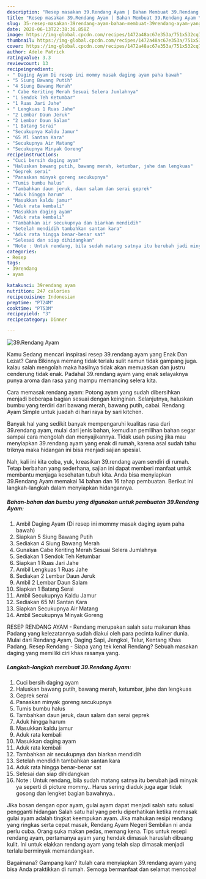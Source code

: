 ```yaml
---
description: "Resep masakan 39.Rendang Ayam | Bahan Membuat 39.Rendang Ayam Yang Menggugah Selera"
title: "Resep masakan 39.Rendang Ayam | Bahan Membuat 39.Rendang Ayam Yang Menggugah Selera"
slug: 35-resep-masakan-39rendang-ayam-bahan-membuat-39rendang-ayam-yang-menggugah-selera
date: 2020-06-13T22:38:36.858Z
image: https://img-global.cpcdn.com/recipes/1472a48ac67e353a/751x532cq70/39rendang-ayam-foto-resep-utama.jpg
thumbnail: https://img-global.cpcdn.com/recipes/1472a48ac67e353a/751x532cq70/39rendang-ayam-foto-resep-utama.jpg
cover: https://img-global.cpcdn.com/recipes/1472a48ac67e353a/751x532cq70/39rendang-ayam-foto-resep-utama.jpg
author: Adele Patrick
ratingvalue: 3.3
reviewcount: 13
recipeingredient:
- " Daging Ayam Di resep ini mommy masak daging ayam paha bawah"
- "5 Siung Bawang Putih"
- "4 Siung Bawang Merah"
- " Cabe Keriting Merah Sesuai Selera Jumlahnya"
- "1 Sendok Teh Ketumbar"
- "1 Ruas Jari Jahe"
- " Lengkuas 1 Ruas Jahe"
- "2 Lembar Daun Jeruk"
- "2 Lembar Daun Salam"
- "1 Batang Serai"
- "Secukupnya Kaldu Jamur"
- "65 Ml Santan Kara"
- "Secukupnya Air Matang"
- "Secukupnya Minyak Goreng"
recipeinstructions:
- "Cuci bersih daging ayam"
- "Haluskan bawang putih, bawang merah, ketumbar, jahe dan lengkuas"
- "Geprek serai"
- "Panaskan minyak goreng secukupnya"
- "Tumis bumbu halus"
- "Tambahkan daun jeruk, daun salam dan serai geprek"
- "Aduk hingga harum"
- "Masukkan kaldu jamur"
- "Aduk rata kembali"
- "Masukkan daging ayam"
- "Aduk rata kembali"
- "Tambahkan air secukupnya dan biarkan mendidih"
- "Setelah mendidih tambahkan santan kara"
- "Aduk rata hingga benar-benar sat"
- "Selesai dan siap dihidangkan"
- "Note : Untuk rendang, bila sudah matang satnya itu berubah jadi minyak ya seperti di picture mommy.. Harus sering diaduk juga agar tidak gosong dan lengket bagian bawahnya.."
categories:
- Resep
tags:
- 39rendang
- ayam

katakunci: 39rendang ayam 
nutrition: 247 calories
recipecuisine: Indonesian
preptime: "PT24M"
cooktime: "PT53M"
recipeyield: "3"
recipecategory: Dinner

---
```



![39.Rendang Ayam](https://img-global.cpcdn.com/recipes/1472a48ac67e353a/751x532cq70/39rendang-ayam-foto-resep-utama.jpg)

Kamu Sedang mencari inspirasi resep 39.rendang ayam yang Enak Dan Lezat? Cara Bikinnya memang tidak terlalu sulit namun tidak gampang juga. kalau salah mengolah maka hasilnya tidak akan memuaskan dan justru cenderung tidak enak. Padahal 39.rendang ayam yang enak selayaknya punya aroma dan rasa yang mampu memancing selera kita.

Cara memasak rendang ayam: Potong ayam yang sudah dibersihkan menjadi beberapa bagian sesuai dengan keinginan. Selanjutnya, haluskan bumbu yang terdiri dari bawang merah, bawang putih, cabai. Rendang Ayam Simple untuk juadah di hari raya by sari kitchen.

Banyak hal yang sedikit banyak mempengaruhi kualitas rasa dari 39.rendang ayam, mulai dari jenis bahan, kemudian pemilihan bahan segar sampai cara mengolah dan menyajikannya. Tidak usah pusing jika mau menyiapkan 39.rendang ayam yang enak di rumah, karena asal sudah tahu triknya maka hidangan ini bisa menjadi sajian spesial.


Nah, kali ini kita coba, yuk, kreasikan 39.rendang ayam sendiri di rumah. Tetap berbahan yang sederhana, sajian ini dapat memberi manfaat untuk membantu menjaga kesehatan tubuh kita. Anda bisa menyiapkan 39.Rendang Ayam memakai 14 bahan dan 16 tahap pembuatan. Berikut ini langkah-langkah dalam menyiapkan hidangannya.

<!--inarticleads1-->

##### Bahan-bahan dan bumbu yang digunakan untuk pembuatan 39.Rendang Ayam:

1. Ambil  Daging Ayam (Di resep ini mommy masak daging ayam paha bawah)
1. Siapkan 5 Siung Bawang Putih
1. Sediakan 4 Siung Bawang Merah
1. Gunakan  Cabe Keriting Merah Sesuai Selera Jumlahnya
1. Sediakan 1 Sendok Teh Ketumbar
1. Siapkan 1 Ruas Jari Jahe
1. Ambil  Lengkuas 1 Ruas Jahe
1. Sediakan 2 Lembar Daun Jeruk
1. Ambil 2 Lembar Daun Salam
1. Siapkan 1 Batang Serai
1. Ambil Secukupnya Kaldu Jamur
1. Sediakan 65 Ml Santan Kara
1. Siapkan Secukupnya Air Matang
1. Ambil Secukupnya Minyak Goreng


RESEP RENDANG AYAM - Rendang merupakan salah satu makanan khas Padang yang kelezatannya sudah diakui oleh para pecinta kuliner dunia. Mulai dari Rendang Ayam, Daging Sapi, Jengkol, Telur, Kentang Khas Padang. Resep Rendang - Siapa yang tek kenal Rendang? Sebuah masakan daging yang memiliki ciri khas rasanya yang. 

<!--inarticleads2-->

##### Langkah-langkah membuat 39.Rendang Ayam:

1. Cuci bersih daging ayam
1. Haluskan bawang putih, bawang merah, ketumbar, jahe dan lengkuas
1. Geprek serai
1. Panaskan minyak goreng secukupnya
1. Tumis bumbu halus
1. Tambahkan daun jeruk, daun salam dan serai geprek
1. Aduk hingga harum
1. Masukkan kaldu jamur
1. Aduk rata kembali
1. Masukkan daging ayam
1. Aduk rata kembali
1. Tambahkan air secukupnya dan biarkan mendidih
1. Setelah mendidih tambahkan santan kara
1. Aduk rata hingga benar-benar sat
1. Selesai dan siap dihidangkan
1. Note : Untuk rendang, bila sudah matang satnya itu berubah jadi minyak ya seperti di picture mommy.. Harus sering diaduk juga agar tidak gosong dan lengket bagian bawahnya..


Jika bosan dengan opor ayam, gulai ayam dapat menjadi salah satu solusi pengganti hidangan Salah satu hal yang perlu diperhatikan ketika memasak gulai ayam adalah tingkat keempukan ayam. Jika mahukan resipi rendang yang ringkas serta cepat masak, Rendang Ayam Negeri Sembilan ni anda perlu cuba. Orang suka makan pedas, memang kena. Tips untuk resepi rendang ayam, pertamanya ayam yang hendak dimasak haruslah dibuang kulit. Ini untuk elakkan rendang ayam yang telah siap dimasak menjadi terlalu berminyak memandangkan. 

Bagaimana? Gampang kan? Itulah cara menyiapkan 39.rendang ayam yang bisa Anda praktikkan di rumah. Semoga bermanfaat dan selamat mencoba!
